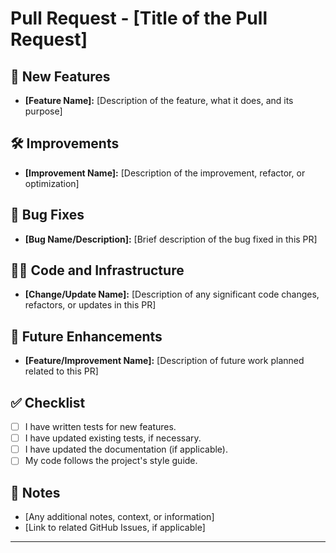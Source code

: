 # Pull Request - [Title of the Pull Request]

## 🚀 New Features
- **[Feature Name]:** [Description of the feature, what it does, and its purpose]

## 🛠️ Improvements
- **[Improvement Name]:** [Description of the improvement, refactor, or optimization]

## 🐞 Bug Fixes
- **[Bug Name/Description]:** [Brief description of the bug fixed in this PR]

## 🧑‍💻 Code and Infrastructure
- **[Change/Update Name]:** [Description of any significant code changes, refactors, or updates in this PR]

## 🔧 Future Enhancements
- **[Feature/Improvement Name]:** [Description of future work planned related to this PR]

## ✅ Checklist
- [ ] I have written tests for new features.
- [ ] I have updated existing tests, if necessary.
- [ ] I have updated the documentation (if applicable).
- [ ] My code follows the project's style guide.

## 💬 Notes
- [Any additional notes, context, or information]
- [Link to related GitHub Issues, if applicable]

---
